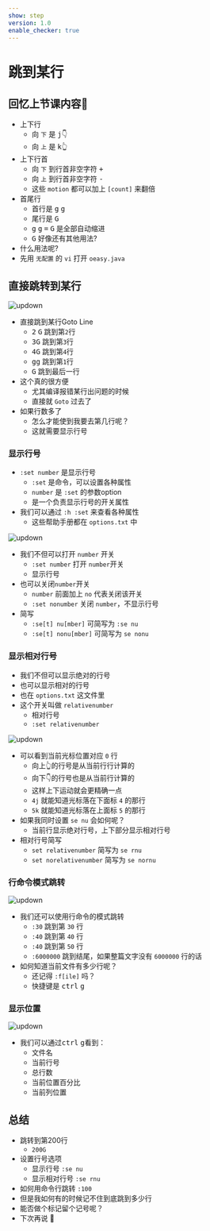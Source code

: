 ```yaml
---
show: step
version: 1.0
enable_checker: true
---
```


# 跳到某行

## 回忆上节课内容🤔

- 上下行
	- 向 `下` 是 <kbd>j</kbd>👇
	- 向 `上` 是 <kbd>k</kbd>👆
- 上下行首
	- 向 `下` 到行首非空字符 <kbd>+</kbd>
	- 向 `上` 到行首非空字符 <kbd>-</kbd>
	- 这些 `motion` 都可以加上 `[count]` 来翻倍
- 首尾行
	- 首行是 <kbd>g</kbd> <kbd>g</kbd>
	- 尾行是 <kbd>G</kbd>
	- <kbd>g</kbd> <kbd>g</kbd> <kbd>=</kbd> <kbd>G</kbd> 是全部自动缩进
	- <kbd>G</kbd> 好像还有其他用法?
- 什么用法呢?
- 先用 `无配置` 的 `vi` 打开 `oeasy.java`

## 直接跳转到某行

![updown](https://labfile.oss.aliyuncs.com/courses/2840/ggG.png)

- 直接跳到某行Goto Line
	- <kbd>2</kbd> <kbd>G</kbd> 跳到第`2`行
	- <kbd>3</kbd><kbd>G</kbd> 跳到第`3`行
	- <kbd>4</kbd><kbd>G</kbd> 跳到第`4`行
	- <kbd>g</kbd><kbd>g</kbd> 跳到第`1`行
	- <kbd>G</kbd> 跳到最后一行
- 这个真的很方便
	- 尤其编译报错某行出问题的时候
	- 直接就 `Goto` 过去了
- 如果行数多了
	- 怎么才能使到我要去第几行呢？
	- 这就需要显示行号

### 显示行号

- `:set number` 是显示行号
	- `:set` 是命令，可以设置各种属性
	- `number` 是 `:set` 的参数option
	- 是一个负责显示行号的开关属性
- 我们可以通过 `:h :set` 来查看各种属性
	- 这些帮助手册都在 `options.txt` 中

![updown](https://labfile.oss.aliyuncs.com/courses/2840/helpsetno.png)

- 我们不但可以打开 `number` 开关
	- `:set number` 打开 `number`开关
	- 显示行号
- 也可以关闭`number`开关
	- `number` 前面加上 `no` 代表关闭该开关
	- `:set nonumber` 关闭 `number`，不显示行号
- 简写
	- `:se[t] nu[mber]` 可简写为 `:se nu`
	- `:se[t] nonu[mber]` 可简写为 `se nonu`

### 显示相对行号

- 我们不但可以显示绝对的行号
- 也可以显示相对的行号
- 也在 `options.txt` 这文件里
- 这个开关叫做 `relativenumber`
	- 相对行号
	- `:set relativenumber`

![updown](https://labfile.oss.aliyuncs.com/courses/2840/relativeNumber)

- 可以看到当前光标位置对应 `0` 行
	- 向上👆的行号是从当前行行计算的
	- 向下👇的行号也是从当前行计算的
	- 这样上下运动就会更精确一点 
	- `4j` 就能知道光标落在下面标 `4` 的那行
	- `5k` 就能知道光标落在上面标 `5` 的那行
- 如果我同时设置 `se nu` 会如何呢？
	- 当前行显示绝对行号，上下部分显示相对行号
- 相对行号简写
	- `set relativenumber` 简写为 `se rnu`
	- `set norelativenumber` 简写为 `se nornu`

### 行命令模式跳转

![updown](https://labfile.oss.aliyuncs.com/courses/2840/relativeNumber)

- 我们还可以使用行命令的模式跳转
	- `:30` 跳到第 `30` 行
	- `:40` 跳到第 `40` 行
	- `:40` 跳到第 `50` 行
	- `:6000000` 跳到结尾，如果整篇文字没有 `6000000` 行的话
- 如何知道当前文件有多少行呢？
	- 还记得 `:f[ile]` 吗？
	- 快捷键是 <kbd>ctrl</kbd> <kbd>g</kbd>

### 显示位置

![updown](https://labfile.oss.aliyuncs.com/courses/2840/helpoptionnumber.png)

- 我们可以通过<kbd>ctrl</kbd> <kbd>g</kbd>看到：
  - 文件名
  - 当前行号
  - 总行数
  - 当前位置百分比
  - 当前列位置

## 总结

- 跳转到第200行
	- `200G`
- 设置行号选项
	- 显示行号 `:se nu`
	- 显示相对行号 `:se rnu`
- 如何用命令行跳转 `:100`
- 但是我如何有的时候记不住到底跳到多少行
- 能否做个标记留个记号呢？
- 下次再说 👋







